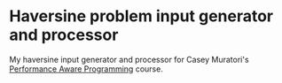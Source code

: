 # Haversine problem input generator and processor
My haversine input generator and processor for Casey Muratori's [Performance Aware Programming](https://www.computerenhance.com/) course.